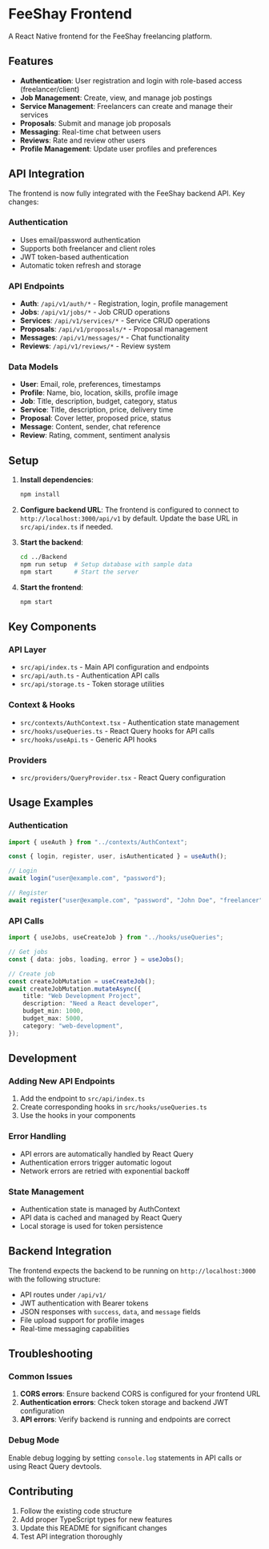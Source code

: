 # FeeShay Frontend

A React Native frontend for the FeeShay freelancing platform.

## Features

-   **Authentication**: User registration and login with role-based access (freelancer/client)
-   **Job Management**: Create, view, and manage job postings
-   **Service Management**: Freelancers can create and manage their services
-   **Proposals**: Submit and manage job proposals
-   **Messaging**: Real-time chat between users
-   **Reviews**: Rate and review other users
-   **Profile Management**: Update user profiles and preferences

## API Integration

The frontend is now fully integrated with the FeeShay backend API. Key changes:

### Authentication

-   Uses email/password authentication
-   Supports both freelancer and client roles
-   JWT token-based authentication
-   Automatic token refresh and storage

### API Endpoints

-   **Auth**: `/api/v1/auth/*` - Registration, login, profile management
-   **Jobs**: `/api/v1/jobs/*` - Job CRUD operations
-   **Services**: `/api/v1/services/*` - Service CRUD operations
-   **Proposals**: `/api/v1/proposals/*` - Proposal management
-   **Messages**: `/api/v1/messages/*` - Chat functionality
-   **Reviews**: `/api/v1/reviews/*` - Review system

### Data Models

-   **User**: Email, role, preferences, timestamps
-   **Profile**: Name, bio, location, skills, profile image
-   **Job**: Title, description, budget, category, status
-   **Service**: Title, description, price, delivery time
-   **Proposal**: Cover letter, proposed price, status
-   **Message**: Content, sender, chat reference
-   **Review**: Rating, comment, sentiment analysis

## Setup

1. **Install dependencies**:

    ```bash
    npm install
    ```

2. **Configure backend URL**: The frontend is configured to connect to `http://localhost:3000/api/v1` by default. Update the base URL in `src/api/index.ts` if needed.

3. **Start the backend**:

    ```bash
    cd ../Backend
    npm run setup  # Setup database with sample data
    npm start      # Start the server
    ```

4. **Start the frontend**:
    ```bash
    npm start
    ```

## Key Components

### API Layer

-   `src/api/index.ts` - Main API configuration and endpoints
-   `src/api/auth.ts` - Authentication API calls
-   `src/api/storage.ts` - Token storage utilities

### Context & Hooks

-   `src/contexts/AuthContext.tsx` - Authentication state management
-   `src/hooks/useQueries.ts` - React Query hooks for API calls
-   `src/hooks/useApi.ts` - Generic API hooks

### Providers

-   `src/providers/QueryProvider.tsx` - React Query configuration

## Usage Examples

### Authentication

```typescript
import { useAuth } from "../contexts/AuthContext";

const { login, register, user, isAuthenticated } = useAuth();

// Login
await login("user@example.com", "password");

// Register
await register("user@example.com", "password", "John Doe", "freelancer");
```

### API Calls

```typescript
import { useJobs, useCreateJob } from "../hooks/useQueries";

// Get jobs
const { data: jobs, loading, error } = useJobs();

// Create job
const createJobMutation = useCreateJob();
await createJobMutation.mutateAsync({
    title: "Web Development Project",
    description: "Need a React developer",
    budget_min: 1000,
    budget_max: 5000,
    category: "web-development",
});
```

## Development

### Adding New API Endpoints

1. Add the endpoint to `src/api/index.ts`
2. Create corresponding hooks in `src/hooks/useQueries.ts`
3. Use the hooks in your components

### Error Handling

-   API errors are automatically handled by React Query
-   Authentication errors trigger automatic logout
-   Network errors are retried with exponential backoff

### State Management

-   Authentication state is managed by AuthContext
-   API data is cached and managed by React Query
-   Local storage is used for token persistence

## Backend Integration

The frontend expects the backend to be running on `http://localhost:3000` with the following structure:

-   API routes under `/api/v1/`
-   JWT authentication with Bearer tokens
-   JSON responses with `success`, `data`, and `message` fields
-   File upload support for profile images
-   Real-time messaging capabilities

## Troubleshooting

### Common Issues

1. **CORS errors**: Ensure backend CORS is configured for your frontend URL
2. **Authentication errors**: Check token storage and backend JWT configuration
3. **API errors**: Verify backend is running and endpoints are correct

### Debug Mode

Enable debug logging by setting `console.log` statements in API calls or using React Query devtools.

## Contributing

1. Follow the existing code structure
2. Add proper TypeScript types for new features
3. Update this README for significant changes
4. Test API integration thoroughly
